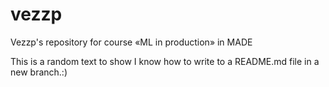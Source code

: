# vezzp
Vezzp's repository for course «ML in production» in MADE

This is a random text to show I know how to write to a README.md file in a new branch.:)
